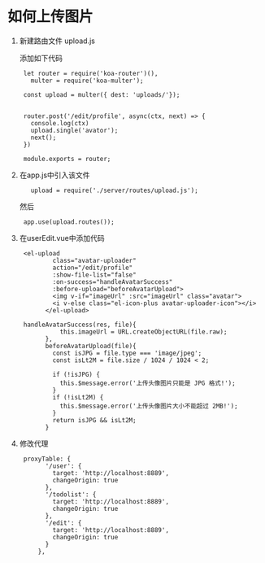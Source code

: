 # 如何上传图片

1. 新建路由文件 upload.js

    添加如下代码

        let router = require('koa-router')(),
          multer = require('koa-multer');

        const upload = multer({ dest: 'uploads/'});


        router.post('/edit/profile', async(ctx, next) => {
          console.log(ctx)
          upload.single('avator');
          next();
        })

        module.exports = router;


2. 在app.js中引入该文件

          upload = require('./server/routes/upload.js');

    然后

        app.use(upload.routes());

3. 在userEdit.vue中添加代码

        <el-upload
                class="avatar-uploader"
                action="/edit/profile"
                :show-file-list="false"
                :on-success="handleAvatarSuccess"
                :before-upload="beforeAvatarUpload">
                <img v-if="imageUrl" :src="imageUrl" class="avatar">
                <i v-else class="el-icon-plus avatar-uploader-icon"></i>
              </el-upload>

        handleAvatarSuccess(res, file){
                  this.imageUrl = URL.createObjectURL(file.raw);
              },
              beforeAvatarUpload(file){
                const isJPG = file.type === 'image/jpeg';
                const isLt2M = file.size / 1024 / 1024 < 2;

                if (!isJPG) {
                  this.$message.error('上传头像图片只能是 JPG 格式!');
                }
                if (!isLt2M) {
                  this.$message.error('上传头像图片大小不能超过 2MB!');
                }
                return isJPG && isLt2M;
              }


4. 修改代理

        proxyTable: {
              '/user': {
                target: 'http://localhost:8889',
                changeOrigin: true
              },
              '/todolist': {
                target: 'http://localhost:8889',
                changeOrigin: true
              },
              '/edit': {
                target: 'http://localhost:8889',
                changeOrigin: true
              }
            },
